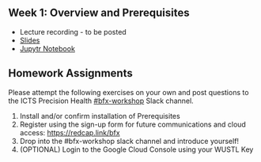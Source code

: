 ## Week 1: Overview and Prerequisites
- Lecture recording - to be posted
- [Slides](bfx_workshop_01_overview.pdf)
- [Jupytr Notebook](bfx_workshop_01_overview.ipynb)

## Homework Assignments

Please attempt the following exercises on your own and post questions to the ICTS Precision Health [#bfx-workshop](https://ictsprecisionhealth.slack.com/archives/C040Q704WS2) Slack channel.

1. Install and/or confirm installation of Prerequisites
2. Register using the sign-up form for future communications and cloud access: https://redcap.link/bfx
3. Drop into the #bfx-workshop slack channel and introduce yourself!
4. (OPTIONAL) Login to the Google Cloud Console using your WUSTL Key
